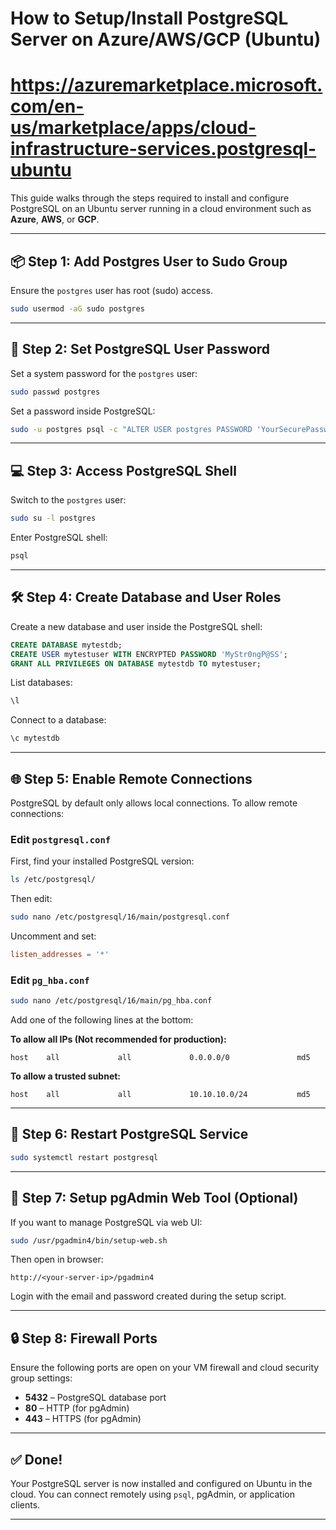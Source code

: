 
# How to Setup/Install PostgreSQL Server on Azure/AWS/GCP (Ubuntu)
# https://azuremarketplace.microsoft.com/en-us/marketplace/apps/cloud-infrastructure-services.postgresql-ubuntu
This guide walks through the steps required to install and configure PostgreSQL on an Ubuntu server running in a cloud environment such as **Azure**, **AWS**, or **GCP**.

---

## 📦 Step 1: Add Postgres User to Sudo Group

Ensure the `postgres` user has root (sudo) access.

```bash
sudo usermod -aG sudo postgres
```

---

## 🔐 Step 2: Set PostgreSQL User Password

Set a system password for the `postgres` user:

```bash
sudo passwd postgres
```

Set a password inside PostgreSQL:

```bash
sudo -u postgres psql -c "ALTER USER postgres PASSWORD 'YourSecurePassword';"
```

---

## 💻 Step 3: Access PostgreSQL Shell

Switch to the `postgres` user:

```bash
sudo su -l postgres
```

Enter PostgreSQL shell:

```bash
psql
```

---

## 🛠 Step 4: Create Database and User Roles

Create a new database and user inside the PostgreSQL shell:

```sql
CREATE DATABASE mytestdb;
CREATE USER mytestuser WITH ENCRYPTED PASSWORD 'MyStr0ngP@SS';
GRANT ALL PRIVILEGES ON DATABASE mytestdb TO mytestuser;
```

List databases:

```sql
\l
```

Connect to a database:

```sql
\c mytestdb
```

---

## 🌐 Step 5: Enable Remote Connections

PostgreSQL by default only allows local connections. To allow remote connections:

### Edit `postgresql.conf`

First, find your installed PostgreSQL version:

```bash
ls /etc/postgresql/
```

Then edit:

```bash
sudo nano /etc/postgresql/16/main/postgresql.conf
```

Uncomment and set:

```conf
listen_addresses = '*'
```

### Edit `pg_hba.conf`

```bash
sudo nano /etc/postgresql/16/main/pg_hba.conf
```

Add one of the following lines at the bottom:

**To allow all IPs (Not recommended for production):**
```
host    all             all             0.0.0.0/0               md5
```

**To allow a trusted subnet:**
```
host    all             all             10.10.10.0/24           md5
```

---

## 🔄 Step 6: Restart PostgreSQL Service

```bash
sudo systemctl restart postgresql
```

---

## 🧰 Step 7: Setup pgAdmin Web Tool (Optional)

If you want to manage PostgreSQL via web UI:

```bash
sudo /usr/pgadmin4/bin/setup-web.sh
```

Then open in browser:

```
http://<your-server-ip>/pgadmin4
```

Login with the email and password created during the setup script.

---

## 🔒 Step 8: Firewall Ports

Ensure the following ports are open on your VM firewall and cloud security group settings:

- **5432** – PostgreSQL database port
- **80** – HTTP (for pgAdmin)
- **443** – HTTPS (for pgAdmin)

---

## ✅ Done!

Your PostgreSQL server is now installed and configured on Ubuntu in the cloud. You can connect remotely using `psql`, pgAdmin, or application clients.

---
